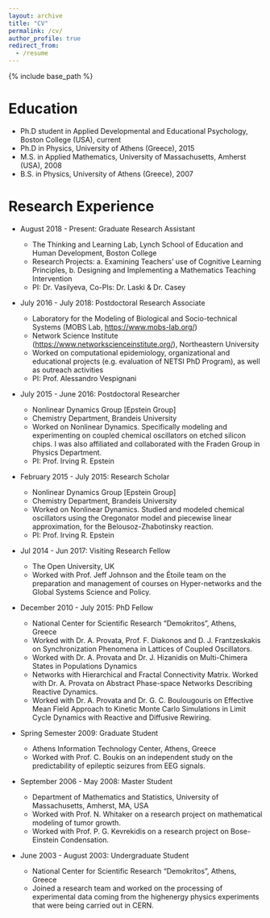 ```yaml
---
layout: archive
title: "CV"
permalink: /cv/
author_profile: true
redirect_from:
  - /resume
---
```


{% include base_path %}

Education
======
* Ph.D student in Applied Developmental and Educational Psychology, Boston College (USA), current
* Ph.D in Physics, University of Athens (Greece), 2015
* M.S. in Applied Mathematics, University of Massachusetts, Amherst (USA), 2008
* B.S. in Physics, University of Athens (Greece), 2007

Research Experience
======
* August 2018 - Present: Graduate Research Assistant
  * The Thinking and Learning Lab, Lynch School of Education and Human Development, Boston College
  * Research Projects: a. Examining Teachers’ use of Cognitive Learning Principles, b. Designing and Implementing a Mathematics Teaching Intervention 
  * PI: Dr. Vasilyeva, Co-PIs: Dr. Laski & Dr. Casey

* July 2016 - July 2018: Postdoctoral Research Associate
  * Laboratory for the Modeling of Biological and Socio-technical Systems (MOBS Lab, https://www.mobs-lab.org/)
  * Network Science Institute (https://www.networkscienceinstitute.org/), Northeastern University
  * Worked on computational epidemiology, organizational and educational projects (e.g. evaluation of NETSI PhD Program), as well as outreach activities
  * PI: Prof. Alessandro Vespignani
  
* July 2015 - June 2016: Postdoctoral Researcher
  * Nonlinear Dynamics Group [Epstein Group]
  * Chemistry Department, Brandeis University
  * Worked on Nonlinear Dynamics. Specifically modeling and experimenting on coupled chemical oscillators on etched silicon chips. I was also affiliated and collaborated with the Fraden Group in Physics Department.
  * PI: Prof. Irving R. Epstein
  
* February 2015 - July 2015: Research Scholar
  * Nonlinear Dynamics Group [Epstein Group]
  * Chemistry Department, Brandeis University
  * Worked on Nonlinear Dynamics. Studied and modeled chemical oscillators using the Oregonator model and piecewise linear approximation, for the Belousoz-Zhabotinsky reaction.
  * PI: Prof. Irving R. Epstein


* Jul 2014 - Jun 2017: Visiting Research Fellow
  * The Open University, UK
  * Worked with Prof. Jeff Johnson and the Étoile team on the preparation and management of courses on Hyper-networks and the Global Systems Science and Policy.

* December 2010 - July 2015: PhD Fellow
  * National Center for Scientific Research “Demokritos”, Athens, Greece
  * Worked with Dr. A. Provata, Prof. F. Diakonos and D. J. Frantzeskakis on Synchronization Phenomena in Lattices of Coupled Oscillators.
  * Worked with Dr. A. Provata and Dr. J. Hizanidis on Multi-Chimera States in Populations Dynamics
  * Networks with Hierarchical and Fractal Connectivity Matrix. Worked with Dr. A. Provata on Abstract Phase-space Networks Describing Reactive Dynamics. 
  * Worked with Dr. A. Provata and Dr. G. C. Boulougouris on Effective Mean Field Approach to Kinetic Monte Carlo Simulations in Limit Cycle Dynamics with Reactive and Diffusive Rewiring.

* Spring Semester 2009: Graduate Student
  * Athens Information Technology Center, Athens, Greece
  * Worked with Prof. C. Boukis on an independent study on the predictability of epileptic seizures from EEG signals.

* September 2006 - May 2008: Master Student
  * Department of Mathematics and Statistics, University of Massachusetts, Amherst, MA, USA
  * Worked with Prof. N. Whitaker on a research project on mathematical modeling of tumor growth.
  * Worked with Prof. P. G. Kevrekidis on a research project on Bose-Einstein Condensation.

* June 2003 - August 2003: Undergraduate Student
  * National Center for Scientific Research “Demokritos”, Athens, Greece
  * Joined a research team and worked on the processing of experimental data coming from the highenergy physics experiments that were being carried out in CERN.


<!--
Skills
======
* Skill 1
* Skill 2
  * Sub-skill 2.1
  * Sub-skill 2.2
  * Sub-skill 2.3
* Skill 3

Publications
======
  <ul>{% for post in site.publications %}
    {% include archive-single-cv.html %}
  {% endfor %}</ul>
  
Talks
======
  <ul>{% for post in site.talks %}
    {% include archive-single-talk-cv.html %}
  {% endfor %}</ul>
  
Teaching
======
  <ul>{% for post in site.teaching %}
    {% include archive-single-cv.html %}
  {% endfor %}</ul>
  
Service and leadership
======
* Currently signed in to 43 different slack teams
-->